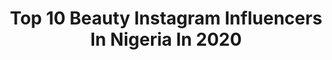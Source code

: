 ---
title: Top 10 Beauty Instagram Influencers In Nigeria In 2020
description: >-
  Find top beauty Instagram influencers in Nigeria in 2020. Most popular hashtags: #explorepage #beauty #skincare #explore.
platform: Instagram
profiles:
  - username: "tamara.aig"
    fullname: >-
      Tamara |Hair Beauty Fashion🇳🇬
    location: "Nigeria"
    followers: 8482
    engagement: 1198
    commentsToLikes: 0.070096
    avatar: "https://scontent-lhr8-1.cdninstagram.com/v/t51.2885-19/s320x320/92560248_1159577691044010_4055300239618211840_n.jpg?_nc_ht=scontent-lhr8-1.cdninstagram.com&_nc_ohc=9WDZkG7TPjgAX-vz1Zp&oh=0ca6cfdc5841a332b6f4c7d8a9f588fe&oe=5EB900B6"
    verified: false
    hashtags: "#skincaretips, #contentcreator, #niveang, #nigeriancontentcreator"
  - username: "intelextual"
    fullname: >-
      Alexis O.
    location: "Nigeria"
    followers: 5547
    engagement: 1217
    commentsToLikes: 0.084346
    avatar: "https://scontent-ams4-1.cdninstagram.com/v/t51.2885-19/s320x320/82337838_875914116179792_4431676375614619648_n.jpg?_nc_ht=scontent-ams4-1.cdninstagram.com&_nc_ohc=yNYzEEhlQH4AX8jrcy9&oh=78be3e56ab45acd6c177940cc191d709&oe=5EB78E19"
    verified: false
    hashtags: "#merrychristmas, #vacaglow, #wheninlagos, #youglowgirl"
  - username: "trophdoph"
    fullname: >-
      🏆Trophie Douglas🏆
    location: "Nigeria"
    followers: 37581
    engagement: 864
    commentsToLikes: 0.031526
    avatar: "https://scontent-lhr8-1.cdninstagram.com/v/t51.2885-19/s320x320/35999275_518548061893486_7175234817817051136_n.jpg?_nc_ht=scontent-lhr8-1.cdninstagram.com&_nc_ohc=lNoFPjkgkb8AX9VpaXK&oh=576c74280a5fc63fa4af1886d1e3e569&oe=5EB87C5D"
    verified: false
    hashtags: "#dovepartner, #dovedermacare, #9monthsold, #14weekspregnant"
  - username: "belove_falana"
    fullname: >-
      Ayanfe Falana
    location: "Nigeria"
    followers: 7353
    engagement: 844
    commentsToLikes: 0.077705
    avatar: "https://scontent-bos3-1.cdninstagram.com/v/t51.2885-19/s320x320/79377495_621934445279852_1278438122786390016_n.jpg?_nc_ht=scontent-bos3-1.cdninstagram.com&_nc_ohc=U-N6iLuf_s4AX9GBMcG&oh=b4feccbd6c65e34adebf7335a997f946&oe=5EBC5F28"
    verified: false
    hashtags: "#yellow, #twerkqueen, #sugarcookiesofinstagram, #explore"
  - username: "whitehotwhitehair"
    fullname: >-
      C A R O L I N E
    location: "Nigeria"
    followers: 27555
    engagement: 560
    commentsToLikes: 0.049044
    avatar: "https://scontent-lhr8-1.cdninstagram.com/v/t51.2885-19/s320x320/85174102_592051941664734_5959752420144709632_n.jpg?_nc_ht=scontent-lhr8-1.cdninstagram.com&_nc_ohc=cPqBiyzMv6sAX_l-4pe&oh=07910ee39dbddc630e8ad5ba62d923f0&oe=5EBC69F2"
    verified: false
    hashtags: "#silversister, #graypride, #selfsufficiency, #onebreathatatime"
  - username: "ms_leon"
    fullname: >-
      WINNIE LEON
    location: "Nigeria"
    followers: 228104
    engagement: 377
    commentsToLikes: 0.032449
    avatar: "https://scontent-ams4-1.cdninstagram.com/v/t51.2885-19/s320x320/60365978_335085113823661_3061826999283613696_n.jpg?_nc_ht=scontent-ams4-1.cdninstagram.com&_nc_ohc=rviAyO5o67oAX8YS5OL&oh=e64fef740ff0f3bdd0777a10d98531db&oe=5EB83A20"
    verified: false
    hashtags: "#fashionnova, #ootd, #fashionista, #purr"
  - username: "__maleeyah"
    fullname: >-
      Best Girl 💫
    location: "Nigeria"
    followers: 15703
    engagement: 1207
    commentsToLikes: 0.055857
    avatar: "https://scontent-lht6-1.cdninstagram.com/v/t51.2885-19/s320x320/69829513_2665657656788382_5166166927701180416_n.jpg?_nc_ht=scontent-lht6-1.cdninstagram.com&_nc_ohc=wiuMEcOgWSwAX9Jk9x2&oh=fba2d6c9577174a8fcf475f52ff9fbe8&oe=5EB9FBE8"
    verified: false
    hashtags: "#melaninbeauitesunite, #ankarazone, #makeupforblackwomen, #makeupfanatic1"
  - username: "curlyhairedchik"
    fullname: >-
      Kristen Desiree
    location: "Nigeria"
    followers: 13481
    engagement: 1221
    commentsToLikes: 0.019032
    avatar: "https://scontent-lhr8-1.cdninstagram.com/v/t51.2885-19/s320x320/27580188_542138132829848_633589057200324608_n.jpg?_nc_ht=scontent-lhr8-1.cdninstagram.com&_nc_ohc=WQkCYC8IfvUAX90QqHK&oh=e3d2992525bb201083215953191fafc0&oe=5EB9EAE3"
    verified: false
    hashtags: "#blackgirlmagic, #weddingsonpoint, #hmxme, #kinkychicks"
  - username: "chinjunwankwo"
    fullname: >-
      CHINJU NWANKWO UDORA
    location: "Nigeria"
    followers: 6477
    engagement: 1082
    commentsToLikes: 0.079368
    avatar: "https://scontent-atl3-1.cdninstagram.com/v/t51.2885-19/s320x320/62030399_325681171681834_3229896529934286848_n.jpg?_nc_ht=scontent-atl3-1.cdninstagram.com&_nc_ohc=QjZLgOgOvjQAX85lrak&oh=6f11d402407dca37f9413abc0a559526&oe=5EB8D27F"
    verified: false
    hashtags: "#dewybrowngirl, #afticanwinenwithstyle, #darkskinbeauties, #anniversarywedding"
  - username: "frances_uche"
    fullname: >-
      FRANCES OFOEDU
    location: "Nigeria"
    followers: 4169
    engagement: 1876
    commentsToLikes: 0.137489
    avatar: "https://scontent-ams4-1.cdninstagram.com/v/t51.2885-19/s320x320/91488593_742292006177744_884486387909263360_n.jpg?_nc_ht=scontent-ams4-1.cdninstagram.com&_nc_ohc=aMIVBJ0wCbkAX8YuaeX&oh=a21ee3c00a0f88e860fd5d9b2a425e9f&oe=5EB6832A"
    verified: false
    hashtags: "#covid, #hotsauce, #skincare, #hotchocolate"
---